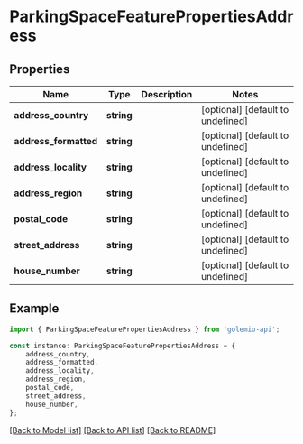 # ParkingSpaceFeaturePropertiesAddress


## Properties

Name | Type | Description | Notes
------------ | ------------- | ------------- | -------------
**address_country** | **string** |  | [optional] [default to undefined]
**address_formatted** | **string** |  | [optional] [default to undefined]
**address_locality** | **string** |  | [optional] [default to undefined]
**address_region** | **string** |  | [optional] [default to undefined]
**postal_code** | **string** |  | [optional] [default to undefined]
**street_address** | **string** |  | [optional] [default to undefined]
**house_number** | **string** |  | [optional] [default to undefined]

## Example

```typescript
import { ParkingSpaceFeaturePropertiesAddress } from 'golemio-api';

const instance: ParkingSpaceFeaturePropertiesAddress = {
    address_country,
    address_formatted,
    address_locality,
    address_region,
    postal_code,
    street_address,
    house_number,
};
```

[[Back to Model list]](../README.md#documentation-for-models) [[Back to API list]](../README.md#documentation-for-api-endpoints) [[Back to README]](../README.md)
